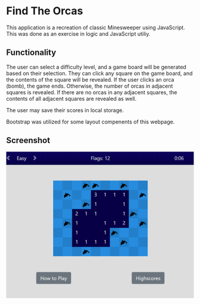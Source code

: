 # Find The Orcas

This application is a recreation of classic Minesweeper using JavaScript. This was done as an exercise in logic and JavaScript utiliy.

## Functionality

The user can select a difficulty level, and a game board will be generated based on their selection. They can click any square on the game board, and the contents of the square will be revealed. If the user clicks an orca (bomb), the game ends. Otherwise, the number of orcas in adjacent squares is revealed. If there are no orcas in any adjacent squares, the contents of all adjacent squares are revealed as well.

The user may save their scores in local storage.

Bootstrap was utilized for some layout compenents of this webpage.

## Screenshot
![Screenshot of website](./assets/screenshot.png)
